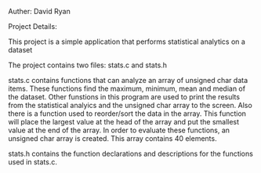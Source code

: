 Auther: David Ryan

Project Details:

This project is a simple application that performs statistical analytics
on a dataset

The project contains two files: stats.c and stats.h

stats.c contains functions that can analyze an array of unsigned char
data items. These functions find the maximum, minimum, mean and median of the 
dataset. Other funstions in this program are used to print the results 
from the statistical analyics and the unsigned char array to the screen. 
Also there is a function used to reorder/sort the data in the array. This 
function will place the largest value at the head of the array and put the 
smallest value at the end of the array. In order to evaluate these functions,
an unsigned char array is created. This array contains 40 elements. 

stats.h contains the function declarations and descriptions 
for the functions used in stats.c.
